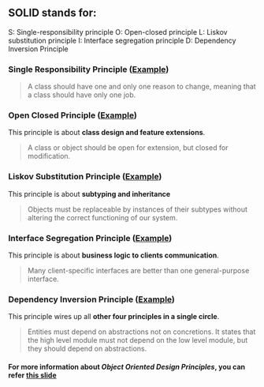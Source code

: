 ## SOLID stands for:

S: Single-responsibility principle
O: Open-closed principle
L: Liskov substitution principle
I: Interface segregation principle
D: Dependency Inversion Principle

### Single Responsibility Principle ([Example](./1-single-responsibility-principle.php))
> A class should have one and only one reason to change, meaning that a class should have only one job.

### Open Closed Principle ([Example](./2-open-closed-principle.php))
This principle is about **class design and feature extensions**.
> A class or object should be open for extension, but closed for modification.

### Liskov Substitution Principle ([Example](./3-liskov-substitution-principle.php))
This principle is about **subtyping and inheritance**
> Objects must be replaceable by instances of their subtypes without altering the correct functioning of our system.

### Interface Segregation Principle ([Example](./4-interface-segregation-principle.php))
This principle is about **business logic to clients communication**.
> Many client-specific interfaces are better than one general-purpose interface.

### Dependency Inversion Principle ([Example](./5-dependency-inversion-principle.php))
This principle wires up all **other four principles in a single circle**.
> Entities must depend on abstractions not on concretions. 
> It states that the high level module must not depend on the low level module, but they should depend on abstractions.

#### For more information about *Object Oriented Design Principles*, you can refer [this slide](https://viblo.asia/thangtd90/posts/pVYRPJPmG4ng)
